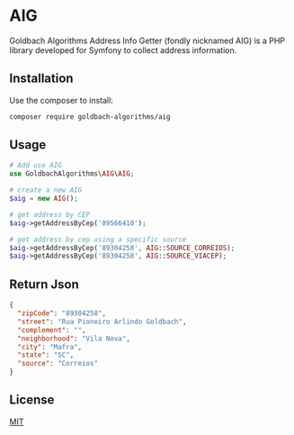 # AIG

Goldbach Algorithms Address Info Getter (fondly nicknamed AIG) is a PHP library developed for Symfony to collect address information.

## Installation

Use the composer to install:

```bash
composer require goldbach-algorithms/aig
```

## Usage

```php
# Add use AIG
use GoldbachAlgorithms\AIG\AIG;

# create a new AIG
$aig = new AIG();

# get address by CEP
$aig->getAddressByCep('89566410');

# get address by cep using a specific source
$aig->getAddressByCep('89304258', AIG::SOURCE_CORREIOS);
$aig->getAddressByCep('89304258', AIG::SOURCE_VIACEP);
```
## Return Json
```JSON
{
  "zipCode": "89304258",
  "street": "Rua Pioneiro Arlindo Goldbach",
  "complement": "",
  "neighborhood": "Vila Nova",
  "city": "Mafra",
  "state": "SC",
  "source": "Correios"
}
```

## License
[MIT](https://choosealicense.com/licenses/mit/)